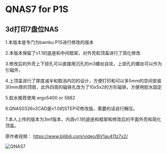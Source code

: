 # QNAS7 for P1S

3d打印7盘位NAS
---
1.本版本是专门为bambu P1S进行修改的版本

2.本版本保留了v1.1的底座和中间框架，对外壳和顶盖进行了简化修改

3.修改后的外壳上下锁孔可以直接用沉孔的m3螺丝自攻，上锁孔的螺丝可以作为引磁件，

4.上顶盖进行了厚度减半和取消内凹的设计，方便打印和可以多5mm的空间安装30mm厚的顶扇，此外四周的磁铁孔改为了10x5x2的方形磁铁，方便用胶水固定

5.胶水推荐使用 ergo5400 or 5882

6.QNAS0326v2CAD是v1.0的STEP可修改版，需要的话自行解压。

7.本人上传的版本为3mf版本，内涵v1.1的底座和框架和修改后的平面外壳和简化顶盖。


原作者视频：
https://www.bilibili.com/video/BV1au411z7x2/

![QNAS7](https://makerworld.bblmw.cn/makerworld/model/CN715033e558e5b3/design/2024-07-28_b6f900b0b96f5.jpeg?x-oss-process=image/resize,w_1920/format,webp)
